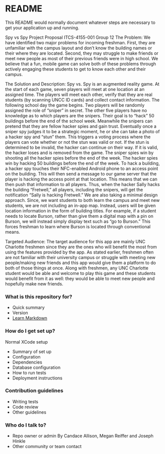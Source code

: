 # README #

This README would normally document whatever steps are necessary to get your application up and running.

Spy vs Spy Project Proposal
ITCS-4155-001 
Group 12
The Problem: 
We have identified two major problems for incoming freshman. First, they are unfamiliar with the campus layout and don’t know the building names or their where they are located. Second, they may struggle to make friends or meet new people as most of their previous friends were in high school. We believe that a fun, mobile game can solve both of these problems through actively engaging these students to get to know each other and their campus.

The Solution and Description:
Spy vs. Spy is an augmented reality game. At the start of each game, seven players will meet at one location at an assigned time. The players will meet each other, verify that they are real students (by scanning UNCC ID cards) and collect contact information. The following school day the game begins. Two players will be randomly assigned the role of “sniper” in secret. The other five players have no knowledge as to which players are the snipers. Their goal is to “hack” 50 buildings before the end of the school week. Meanwhile the snipers can pretend that they are fellow hacker spies and gain trust. Eventually once a sniper spy judges it to be a strategic moment, he or she can take a photo of a hacker spy and “stun” them. This triggers a voting process where the players can vote whether or not the stun was valid or not. If the stun is determined to be invalid, the hacker can continue on their way. If it is valid, the hacker loses and is removed from the game. The sniper spies win by shooting all the hacker spies before the end of the week. The hacker spies win by hacking 50 buildings before the end of the week. 
To hack a building, a hacker spy touches their NFC-enabled Android phone to an access point on the building. This will then send a message to our game server that the player is hacking the access point at that location. This means that we can then push that information to all players. Thus, when the hacker Sally hacks the building “Fretwell,” all players, including the snipers, will get the notification “Sally is hacking Fretwell.”
We are also taking a minimal design approach. Since, we want students to both learn the campus and meet new students, we are not including an in-app map. Instead, users will be given location information in the form of building titles. For example, if a student needs to locate Burson, rather than give them a digital map with a pin on Burson, we will instead simply display text such as “go to Burson.” This forces freshman to learn where Burson is located through conventional means. 

Targeted Audience:
The target audience for this app are mainly UNC Charlotte freshmen since they are the ones who will benefit the most from using the features provided by the app. As stated earlier, freshmen often are not familiar with their university campus or struggle with meeting new people/making new friends and this app would give them a platform to do both of those things at once. Along with freshmen, any UNC Charlotte student would be able and welcome to play this game and these students would benefit from it as well: they would be able to meet new people and hopefully make new friends. 

### What is this repository for? ###

* Quick summary
* Version
* [Learn Markdown](https://bitbucket.org/tutorials/markdowndemo)

### How do I get set up? ###

Normal XCode setup
* Summary of set up
* Configuration
* Dependencies
* Database configuration
* How to run tests
* Deployment instructions

### Contribution guidelines ###

* Writing tests
* Code review
* Other guidelines

### Who do I talk to? ###

* Repo owner or admin
By Candace Allison, Megan Reiffer and Joseph Hinkle
* Other community or team contact
